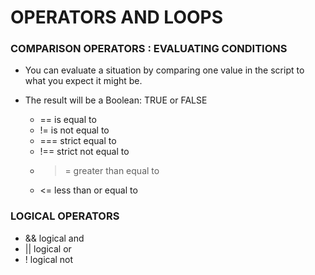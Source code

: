 

# OPERATORS AND LOOPS

### COMPARISON OPERATORS : EVALUATING CONDITIONS

- You can evaluate a situation by comparing one value in the script to what you expect it might be.
- The result will be a Boolean: 
  TRUE or FALSE

  *  ==  is equal to
  *  !=  is not equal to
  *  === strict equal to
  *  !== strict not equal to
  *  >= greater than equal to
  *  <= less than or equal to

### LOGICAL OPERATORS

  * && logical and
  * || logical or
  * !  logical not
